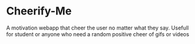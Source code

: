 # Cheerify-Me
A motivation webapp that cheer the user no matter what they say. Usefull for student or anyone who need a random positive cheer of gifs or videos

